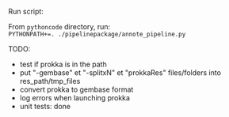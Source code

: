Run script:

From `pythoncode` directory, run:  
`PYTHONPATH+=. ./pipelinepackage/annote_pipeline.py`


TODO:

- test if prokka is in the path
- put "-gembase" et "-splitxN" et "prokkaRes" files/folders into res_path/tmp_files
- convert prokka to gembase format
- log errors when launching prokka
- unit tests: done
